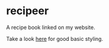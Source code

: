 # recipeer
A recipe book linked on my website.

Take a look [here](https://olivierpieters.be/blog/2016/08/10/latex-preamble) for good basic styling.


